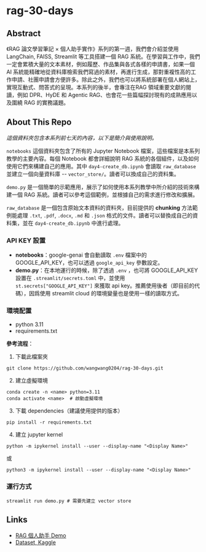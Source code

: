 # rag-30-days

## Abstract
《RAG 論文學習筆記 × 個人助手實作》系列的第一週，我們會介紹並使用 LangChain, FAISS, Streamlit 等工具搭建一個 RAG 系統。在學習與工作中，我們一定會累積大量的文本素材，例如履歷、作品集與各式各樣的申請書，如果一個 AI 系統能精確地從資料庫檢索我們寫過的素材，再進行生成，那對重複性高的工作申請、社團申請會方便許多。除此之外，我們也可以將系統部署在個人網站上，實現互動式、問答式的呈現。本系列的後半，會專注在RAG 領域重要文獻的閱讀，例如 DPR、HyDE 和 Agentic RAG、也會花一些篇幅探討現有的成熟應用以及圍繞 RAG 的實務議題。

## About This Repo 
*這個資料夾包含本系列前七天的內容，以下是簡介與使用說明。*

`notebooks` 這個資料夾包含了所有的 Jupyter Notebook 檔案，這些檔案是本系列教學的主要內容。每個 Notebook 都會詳細說明 RAG 系統的各個組件，以及如何使用它們來構建自己的應用。其中 `day4-create_db.ipynb` 會讀取 `raw_database` 並建立一個向量資料庫 -- `vector_store/`。讀者可以換成自己的資料集。

`demo.py` 是一個簡單的示範應用，展示了如何使用本系列教學中所介紹的技術來構建一個 RAG 系統。讀者可以參考這個範例，並根據自己的需求進行修改和擴展。

`raw_database` 是一個包含原始文本資料的資料夾，目前提供的 **chunking** 方法範例能處理 `.txt`, `.pdf`, `.docx`, `.md` 和 `.json` 格式的文件。讀者可以替換成自己的資料集，並在 `day4-create_db.ipynb` 中進行處理。

### API KEY 設置
- **notebooks**：google-genai 會自動讀取 `.env` 檔案中的 GOOGLE_API_KEY，也可以透過 `google_api_key` 參數設定。
- **demo.py**：在本地運行的時候，除了透過 `.env` ，也可將 GOOGLE_API_KEY 設置在 `.streamlit/secrets.toml` 中，並使用 `st.secrets["GOOGLE_API_KEY"]` 來獲取 api key。推薦使用後者（即目前的代碼），因爲使用 streamlit cloud 的環境變量也是使用一樣的讀取方式。

### 環境配置
- python 3.11
- requirements.txt

**參考流程**：

1. 下載此檔案夾

```
git clone https://github.com/wangwang0204/rag-30-days.git
```

2. 建立虛擬環境
```
conda create -n <name> python=3.11
conda activate <name>  # 啟動虛擬環境
```

3. 下載 dependencies（建議使用提供的版本）
```
pip install -r requirements.txt 
```

4. 建立 jupyter kernel
```
python -m ipykernel install --user --display-name "<Display Name>"
```
或
```
python3 -m ipykernel install --user --display-name "<Display Name>"
```

### 運行方式
```
streamlit run demo.py # 需要先建立 vector store
```

## Links
- [RAG 個人助手 Demo](https://personal-database-rag.streamlit.app)
- [Dataset, Kaggle](https://www.kaggle.com/datasets/leowang0204/simulated-personal-database-raw-data)